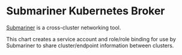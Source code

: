 # Submariner Kubernetes Broker

[Submariner](https://submariner.io) is a cross-cluster networking tool.

This chart creates a service account and role/role binding for use by Submariner to share cluster/endpoint information between clusters.
